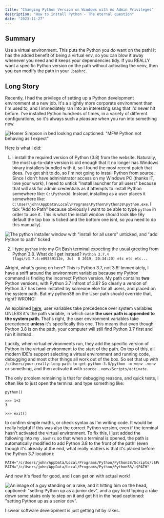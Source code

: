 ```yaml
---
title: "Changing Python Version on Windows with no Admin Privileges"
description: "How to install Python - The eternal question"
date: "2023-11-27"
---
```


## Summary

Use a virtual environment. This puts the Python you _do_ want on the path! It has the added benefit of being a virtual env, so you can blow it away whenever you need and it keeps your dependencies tidy. If you REALLY want a specific Python version on the path without activating the venv, then you can modify the path in your `.bashrc`.

## Long Story

Recently, I had the privilege of setting up a Python development environment at a new job. It's a slightly more corporate environment than I'm used to, and I immediately ran into an interesting snag that I'd never hit before. I've installed Python hundreds of times, in a variety of different configurations, so it's always such a _pleasure_ when you run into something new.

![Homer Simpson in bed looking mad captioned: "MFW Python not behaving as I expect"](/images/blog/python-no-admin-privileges/python_not_behaving.png)

Here is what I did:

1. I install the required version of Python (3.8) from the website. Naturally, the most up-to-date version is old enough that it no longer has Windows binary installers bundled with it, so I found the most recent patch that does. I've got shit to do, so I'm not going to install Python from source. Since I don't have administrator access on my Windows PC (thanks IT, love your work), I need to untick "Install launcher for all users" because that will ask for admin credentials as it attempts to install Python somewhere like: `C:\Python38`. Instead, installing as a user places it somewhere like: `C:\User\john\AppData\Local\Programs\Python\Python38\python.exe`. I tick "Add to Path" because obviously I want to be able to type `python` in order to use it. This is what the install window should look like (By default the top box is ticked and the bottom one isnt, so you need to do this manually).

![The python installer window with "install for all users" unticked, and "add Python to path" ticked](/images/blog/python-no-admin-privileges/python_install_wizard.png)

2. I type `python` into my Git Bash terminal expecting the usual greeting from Python 3.8. What do I get instead? `Python 3.7.4 (tags/v3.7.4:e09359112e, Jul  8 2019, 20:34:20) etc etc etc...`

Alright, what's going on here? This is Python 3.7, not 3.8! Immediately, I have a sniff around the environment variables because my Python command is finding the incorrect Python version. My path contains **two** Python versions, with Python 3.7 infront of 3.8? So clearly a version of Python 3.7 has been installed by someone else for all users, and placed on the system path. But my python38 on the User path should override that, right? WRONG!

As explained [here](https://superuser.com/questions/867728/user-vs-system-environment-variables-do-system-variables-override-user-variabl), user variables take precedence over system variables UNLESS it's the path variable, in which case **the user path is appended to the system path**. That's right, the user environment variables take precedence **unless** it's specifically this one. This means that even though Python 3.8 is on the path, your computer will still find Python 3.7 first and run it instead.

Luckily, when virtual environments run, they add the specific version of Python in the virtual environment to the start of the path. On top of this, all modern IDE's support selecting a virtual environment and running code, debugging and most other things all work out of the box. So set that up with `/c/Users/your-really-long-path-to-get-python-3.8/python -m venv .venv` or something, and then activate it with `source .venv/Scripts/activate`.

The only problem remaining is that for debugging reasons, and quick tests, I often like to just open the terminal and type something like:

```
python()

>>> 1+2
3

>>> exit()
```

to confirm simple maths, or check syntax as I'm writing code. It would be really helpful if this was also the correct Python version, even if the terminal hasn't activated the virtual environment. To fix this, I just added the following into my `.bashrc` so that when a terminal is opened, the path is automatically modified to add Python 3.8 to the front of the path! (even though it's already at the end, what really matters is that it's placed before the Python 3.7 location):

```
PATH="/c/Users/john/AppData/Local/Programs/Python/Python38/Scripts/:$PATH"
PATH="/c/Users/john/AppData/Local/Programs/Python/Python38/:$PATH"
```

And now it's fixed for good, and I can get on with actual work!

![An image of a guy standing on a rake, and it hitting him on the head, captioned: "setting Python up as a junior dev", and a guy kickflipping a rake down some stairs only to step on it and get hit in the head captioned: "setting Python up as a senior dev".](/images/blog/python-no-admin-privileges/python_setup_jr_vs_sr.jpg)

I swear software development is just getting hit by rakes.
